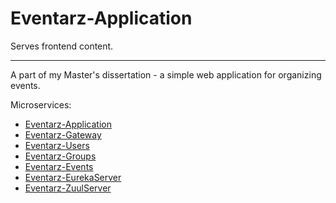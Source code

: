 # Eventarz-Application

Serves frontend content.

---

A part of my Master's dissertation - a simple web application for organizing events.

Microservices:

- [Eventarz-Application](https://github.com/Atloas/Eventarz-Application)
- [Eventarz-Gateway](https://github.com/Atloas/Eventarz-Gateway)
- [Eventarz-Users](https://github.com/Atloas/Eventarz-Users)
- [Eventarz-Groups](https://github.com/Atloas/Eventarz-Groups)
- [Eventarz-Events](https://github.com/Atloas/Eventarz-Events)
- [Eventarz-EurekaServer](https://github.com/Atloas/Eventarz-EurekaServer)
- [Eventarz-ZuulServer](https://github.com/Atloas/Eventarz-ZuulServer)
